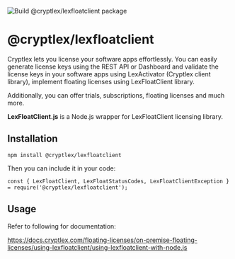 ![Build @cryptlex/lexfloatclient package](https://github.com/cryptlex/lexfloatclient-js/workflows/Build%20@cryptlex/lexfloatclient%20package/badge.svg)

# @cryptlex/lexfloatclient

Cryptlex lets you license your software apps effortlessly. You can easily generate license keys using the REST API or Dashboard and validate the license keys in your software apps using LexActivator (Cryptlex client library), implement floating licenses using LexFloatClient library.

Additionally, you can offer trials, subscriptions, floating licenses and much more.

**LexFloatClient.js** is a Node.js wrapper for LexFloatClient licensing library.

## Installation

    npm install @cryptlex/lexfloatclient

Then you can include it in your code:

	const { LexFloatClient, LexFloatStatusCodes, LexFloatClientException } = require('@cryptlex/lexfloatclient');

## Usage
Refer to following for documentation:

https://docs.cryptlex.com/floating-licenses/on-premise-floating-licenses/using-lexfloatclient/using-lexfloatclient-with-node.js

